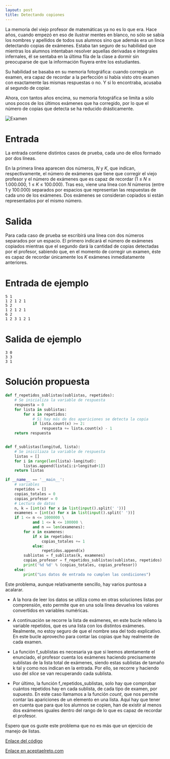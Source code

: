 ```yaml
---
layout: post
title: Detectando copiones
---
```

La memoria del viejo profesor de matemáticas ya no es lo que era. Hace años, cuando empezó en eso de ilustrar mentes en blanco, no sólo se sabía los nombres y apellidos de todos sus alumnos sino que además era un lince detectando copias de exámenes. Estaba tan seguro de su habilidad que mientras los alumnos intentaban resolver aquellas derivadas e integrales infernales, él se sentaba en la última fila de la clase a dormir sin preocuparse de que la información fluyera entre los estudiantes.

Su habilidad se basaba en su memoria fotográfica: cuando corregía un examen, era capaz de recordar a la perfección si había visto otro examen con exactamente las mismas respuestas o no. Y si lo encontraba, acusaba al segundo de copiar.

Ahora, con tantos años encima, su memoria fotográfica se limita a sólo unos pocos de los últimos exámenes que ha corregido, por lo que el número de copias que detecta se ha reducido drásticamente.

![Examen](https://www.aceptaelreto.com/pub/problems/v003/38/st/statements/images/examen.jpg)

# Entrada

La entrada contiene distintos casos de prueba, cada uno de ellos formado por dos líneas.

En la primera línea aparecen dos números, _N_ y _K_, que indican, respectivamente, el número de exámenes que tiene que corregir el viejo profesor y el número de exámenes que es capaz de recordar (1 ≤ _N_ ≤ 1.000.000, 1 ≤ _K_ ≤ 100.000). Tras eso, viene una línea con _N_ números (entre 1 y 100.000) separados por espacios que representan las respuestas de cada uno de los exámenes. Dos exámenes se consideran copiados si están representados por el mismo número.

# Salida

Para cada caso de prueba se escribirá una línea con dos números separados por un espacio. El primero indicará el número de exámenes copiados mientras que el segundo dará la cantidad de copias detectadas por el profesor, sabiendo que, en el momento de corregir un examen, éste es capaz de recordar únicamente los _K_ exámenes inmediatamente anteriores.

# Entrada de ejemplo

```
5 1
1 2 1 2 1
5 2
1 2 1 2 1
6 2
1 2 3 1 2 1
```

# Salida de ejemplo

```
3 0
3 3
3 1
```
# Solución propuesta

``` python
def f_repetidos_sublistas(sublistas, repetidos):
    # Se inicializa la variable de respuesta
    respuesta = 0
    for lista in sublistas:
        for x in repetidos:
            # Si hay más de dos apariciones se detecta la copia
            if lista.count(x) >= 2:
                respuesta += lista.count(x) - 1
    return respuesta


def f_sublistas(longitud, lista):
    # Se iniciliaza la variable de respuesta
    listas = []
    for i in range(len(lista)-longitud):
        listas.append(lista[i:i+longitud+1])
    return listas

if __name__ == '__main__':
    # variables
    repetidos = []
    copias_totales = 0
    copias_profesor = 0
    # Lectura de datos
    n, k = [int(x) for x in list(input().split(' '))]
    examenes = [int(x) for x in list(input().split(' '))]
    if 1 <= n <= 1000000 \
            and 1 <= k <= 100000 \
            and n == len(examenes):
        for x in examenes:
            if x in repetidos:
                copias_totales += 1
            else:
                repetidos.append(x)
        sublistas = f_sublistas(k, examenes)
        copias_profesor = f_repetidos_sublistas(sublistas, repetidos)
        print('%d %d' % (copias_totales, copias_profesor))
    else:
        print("Los datos de entrada no cumplen las condiciones")
```

Este problema, aunque relativamente sencillo, hay varios puntosa a acalarar.

+   A la hora de leer los datos se utiliza como en otras soluciones listas por comprensión,
esto permite que en una sola línea devuelva los valores convertidos en variables numéricas.

+   A continuación se recorre la lista de exámenes, en este bucle relleno la variable
repetidos, que es una lista con los distintos exámenes. Realmente, no estoy seguro de
que el nombre sea del todo explicativo. En este bucle aprovecho para contar las
copias que hay realmente de cada examen.

+   La función f_sublistas es necesaria ya que si leemos atentamente el enunciado, el profesor
cuenta los exámenes haciendo precisamente sublistas de la lista total de exámenes, siendo estas
sublistas de tamaño k tal y como nos indican en la entrada. Por ello, se recorre y haciendo
uso del *slice* se van recuperando cada sublista.

+   Por último, la función f_repetidos_sublistas, solo hay que comprobar cuántos repetidos
hay en cada sublista, de cada tipo de examen, por supuesto. En este caso llamamos a la función
*count*, que nos permite contar las apariciones de un elemento en una lista. Aquí hay que tener
en cuenta que para que los alumnos se copien, han de existir al menos dos exámenes iguales
dentro del rango de lo que es capaz de recordar el profesor.

Espero que os guste este problema que no es más que un ejercicio de manejo de listas.

[Enlace del código](https://github.com/israelem/aceptaelreto/blob/master/codes/2017-06-19-detectando_copiones.py)

[Enlace en aceptaelreto.com](https://www.aceptaelreto.com/problem/statement.php?id=338&potw=1)
